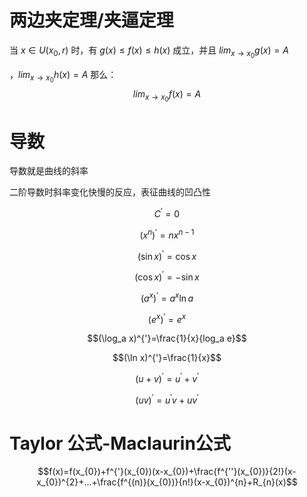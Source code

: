 
# **两边夹定理/夹逼定理**

当 $x\in U(x_{0},r)$ 时，有 $g(x)\leq f(x)\leq h(x)$ 成立，并且 $lim_{x\rightarrow x_{0} }g(x)=A$

，$lim_{x\rightarrow x_{0} }h(x)=A$ 那么：$$lim_{x\rightarrow x_{0} }f(x)=A$$


# **导数**

导数就是曲线的斜率

二阶导数时斜率变化快慢的反应，表征曲线的凹凸性


$$C^{'}=0$$

$$(x^{n})^{'}=nx^{n-1}$$

$$(\sin x)^{'}=\cos x$$


$$(\cos x)^{'}=-\sin x$$



$$(a^x)^{'}=a^x\ln a$$

$$(e^x)^{'}=e^x$$

$$(\log_a x)^{'}=\frac{1}{x}{log_a e}$$

$$(\ln x)^{'}=\frac{1}{x}$$

$$(u + v)^{'}=u^{'}+v^{'}$$

$$(uv)^{'}=u^{'}v+uv^{'}$$



# **Taylor 公式-Maclaurin公式**

$$f(x)=f(x_{0})+f^{'}(x_{0})(x-x_{0})+\frac{f^{''}(x_{0})}{2!}(x-x_{0})^{2}+...+\frac{f^{(n)}(x_{0})}{n!}(x-x_{0})^{n}+R_{n}(x)$$
